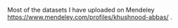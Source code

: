  Most of the datasets I have uploaded on Mendeley https://www.mendeley.com/profiles/khushnood-abbas/ .
